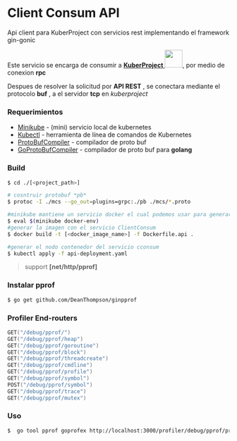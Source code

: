 # Client Consum API
Api client para KuberProject con servicios rest implementando el framework gin-gonic

Este servicio se encarga de consumir a <a href="https://github.com/theboshy/KuberProject"> **KuberProject** </a> <img style="display:inline-block" width="40" heigth="40" src="https://png.icons8.com/ios/50/000000/developer.png">, por medio de conexion **rpc**

Despues de resolver la solicitud por **API REST** , se conectara mediante el protocolo **buf** , a el servidor **tcp** 
en *kuberproject*

### Requerimientos 
* [Minikube](https://github.com/kubernetes/minikube) - (mini) servicio local de kubernetes 
* [Kubectl](https://kubernetes.io/docs/tasks/tools/install-kubectl/) - herramienta de línea de comandos de Kubernetes 
* [ProtoBufCompiler](https://github.com/google/protobuf) - compilador de proto buf
* [GoProtoBufCompiler](https://github.com/golang/protobuf) - compilador de proto buf para **golang**

### Build

```sh
$ cd ./[<project_path>]

# cosntruir protobuf *pb*
$ protoc -I ./mcs --go_out=plugins=grpc:./pb ./mcs/*.proto

#minikube mantiene un servicio docker el cual podemos usar para generar nuestro contenedor e imagen
$ eval $(minikube docker-env)
#generar la imagen con el servicio ClientConsum
$ docker build -t [<docker_image_name>] -f Dockerfile.api .

#generar el nodo contenedor del servicio cconsum
$ kubectl apply -f api-deployment.yaml

```

> support **[net/http/pprof]**

### Instalar pprof
```sh
$ go get github.com/DeanThompson/ginpprof
```

### Profiler End-routers
``` go
GET("/debug/pprof/")
GET("/debug/pprof/heap")
GET("/debug/pprof/goroutine")
GET("/debug/pprof/block")
GET("/debug/pprof/threadcreate")
GET("/debug/pprof/cmdline")
GET("/debug/pprof/profile")
GET("/debug/pprof/symbol")
POST("/debug/pprof/symbol")
GET("/debug/pprof/trace")
GET("/debug/pprof/mutex")
```
### Uso
```sh
$  go tool pprof goprofex http://localhost:3000/profiler/debug/pprof/profile/
```

